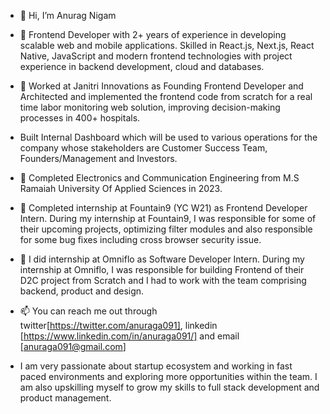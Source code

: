 - 👋 Hi, I’m Anurag Nigam

- 👀 Frontend Developer with 2+ years of experience in developing scalable web and mobile applications. Skilled in React.js, Next.js, React Native, JavaScript and modern frontend technologies with project experience in backend development, cloud and databases.
  
- 💞️ Worked at Janitri Innovations as Founding Frontend Developer and Architected and implemented the frontend code from scratch for a real time labor monitoring web solution, improving
decision-making processes in 400+ hospitals.
- Built Internal Dashboard which will be used to various operations for the company whose stakeholders are Customer Success Team, Founders/Management and Investors.
  
- 🌱 Completed Electronics and Communication Engineering from M.S Ramaiah University Of Applied Sciences in 2023.

- 💞️ Completed internship at Fountain9 (YC W21) as Frontend Developer Intern. During my internship at Fountain9, I was responsible for some of their upcoming projects, optimizing filter modules and also responsible for some bug fixes including cross browser security issue. 

- 💞️ I did internship at Omniflo as Software Developer Intern. During my internship at Omniflo, I was responsible for building Frontend of their D2C project from Scratch and I had to work with the team comprising backend, product and design.

- 📫 You can reach me out through twitter[https://twitter.com/anuraga091], linkedin [https://www.linkedin.com/in/anuraga091/] and email [anuraga091@gmail.com]

- I am very passionate about startup ecosystem and working in fast paced environments and exploring more opportunities within the team. I am also upskilling myself to grow my skills to full stack development and product management. 
<!---
anuraga091/anuraga091 is a ✨ special ✨ repository because its `README.md` (this file) appears on your GitHub profile.
You can click the Preview link to take a look at your changes.
--->
